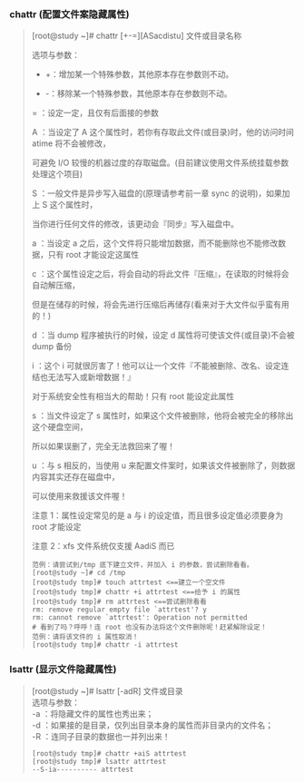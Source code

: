 ### chattr \(配置文件案隐藏属性\)

> \[root@study ~\]\# chattr \[+-=\]\[ASacdistu\] 文件或目录名称
>
> 选项与参数：
>
> * +：增加某一个特殊参数，其他原本存在参数则不动。
>
> * -：移除某一个特殊参数，其他原本存在参数则不动。
>
> = ：设定一定，且仅有后面接的参数
>
> A ：当设定了 A 这个属性时，若你有存取此文件\(或目录\)时，他的访问时间 atime 将不会被修改，
>
> 可避免 I/O 较慢的机器过度的存取磁盘。\(目前建议使用文件系统挂载参数处理这个项目\)
>
> S ：一般文件是异步写入磁盘的\(原理请参考前一章 sync 的说明\)，如果加上 S 这个属性时，
>
> 当你进行任何文件的修改，该更动会『同步』写入磁盘中。
>
> a ：当设定 a 之后，这个文件将只能增加数据，而不能删除也不能修改数据，只有 root 才能设定这属性
>
> c ：这个属性设定之后，将会自动的将此文件『压缩』，在读取的时候将会自动解压缩，
>
> 但是在储存的时候，将会先进行压缩后再储存\(看来对于大文件似乎蛮有用的！\)
>
> d ：当 dump 程序被执行的时候，设定 d 属性将可使该文件\(或目录\)不会被 dump 备份
>
> i ：这个 i 可就很厉害了！他可以让一个文件『不能被删除、改名、设定连结也无法写入或新增数据！』
>
> 对于系统安全性有相当大的帮助！只有 root 能设定此属性
>
> s ：当文件设定了 s 属性时，如果这个文件被删除，他将会被完全的移除出这个硬盘空间，
>
> 所以如果误删了，完全无法救回来了喔！
>
> u ：与 s 相反的，当使用 u 来配置文件案时，如果该文件被删除了，则数据内容其实还存在磁盘中，
>
> 可以使用来救援该文件喔！
>
> 注意 1：属性设定常见的是 a 与 i 的设定值，而且很多设定值必须要身为 root 才能设定
>
> 注意 2：xfs 文件系统仅支援 AadiS 而已
>
>     范例：请尝试到/tmp 底下建立文件，并加入 i 的参数，尝试删除看看。
>     [root@study ~]# cd /tmp
>     [root@study tmp]# touch attrtest <==建立一个空文件
>     [root@study tmp]# chattr +i attrtest <==给予 i 的属性
>     [root@study tmp]# rm attrtest <==尝试删除看看
>     rm: remove regular empty file `attrtest'? y
>     rm: cannot remove `attrtest': Operation not permitted
>     # 看到了吗？呼呼！连 root 也没有办法将这个文件删除呢！赶紧解除设定！
>     范例：请将该文件的 i 属性取消！
>     [root@study tmp]# chattr -i attrtest

### lsattr \(显示文件隐藏属性\)

> \[root@study ~\]\# lsattr \[-adR\] 文件或目录  
> 选项与参数：  
> -a ：将隐藏文件的属性也秀出来；  
> -d ：如果接的是目录，仅列出目录本身的属性而非目录内的文件名；  
> -R ：连同子目录的数据也一并列出来！
>
> ```
> [root@study tmp]# chattr +aiS attrtest
> [root@study tmp]# lsattr attrtest
> --S-ia---------- attrtest
> ```



